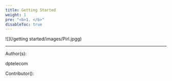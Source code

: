 ```yaml
---
title: Getting Started
weight: 1
pre: "<b>1. </b>"
disableToc: true
---
```



![](/getting started/images/Pirl.jpgg)






---
Author(s):

dptelecom

Contributor():
